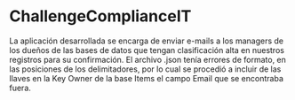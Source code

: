 # ChallengeComplianceIT
La aplicación desarrollada se encarga de enviar e-mails a los managers de los dueños de las bases de datos que tengan clasificación alta en nuestros registros para su confirmación.
El archivo .json tenía errores de formato, en las posiciones de los delimitadores, por lo cual se procedió a incluir de las llaves en la Key Owner de la base Items el campo Email que se encontraba fuera.
